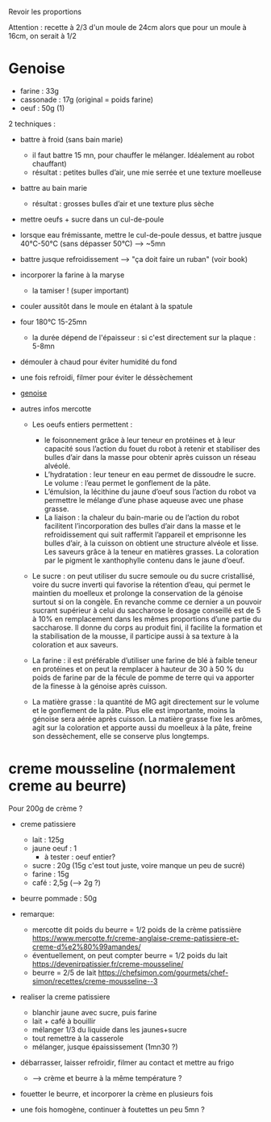 Revoir les proportions

Attention : recette à 2/3 d'un moule de 24cm
alors que pour un moule à 16cm, on serait à 1/2

# Genoise
- farine    :   33g
- cassonade :   17g (original = poids farine)
- oeuf      :   50g (1)

2 techniques :
- battre à froid (sans bain marie)
    * il faut battre 15 mn, pour chauffer le mélanger. Idéalement au robot chauffant)
    * résultat : petites bulles d’air, une mie serrée et une texture moelleuse
- battre au bain marie
    * résultat : grosses bulles d’air et une texture plus sèche


- mettre oeufs + sucre dans un cul-de-poule 
- lorsque eau frémissante, mettre le cul-de-poule dessus, et battre jusque 40°C-50°C (sans dépasser 50°C) --> ~5mn

- battre jusque refroidissement --> "ça doit faire un ruban" (voir book)
- incorporer la farine à la maryse
    - la tamiser ! (super important)
- couler aussitôt dans le moule en étalant à la spatule
- four 180°C 15-25mn
    - la durée dépend de l'épaisseur : si c'est directement sur la plaque : 5-8mn
- démouler à chaud pour éviter humidité du fond
- une fois refroidi, filmer pour éviter le déssèchement



- [genoise](https://www.mercotte.fr/2019/05/01/genoise-les-secrets-de-la-reussite-et-un-peu-dactu-aussi/)
- autres infos mercotte
    - Les oeufs entiers permettent : 
        - le foisonnement grâce à leur teneur en protéines et à leur capacité sous l’action du fouet du robot à retenir et stabiliser des bulles d’air dans la masse pour obtenir après cuisson un réseau alvéolé. 
        - L’hydratation : leur teneur en eau permet de dissoudre le sucre. Le volume : l’eau permet le gonflement de la pâte. 
        - L’émulsion, la lécithine du jaune d’oeuf sous l’action du robot  va permettre le mélange d’une phase aqueuse avec une phase grasse. 
        - La liaison : la chaleur du bain-marie ou de l’action du robot facilitent l’incorporation des bulles d’air dans la masse et le refroidissement qui suit raffermit l’appareil et emprisonne les bulles d’air, à la cuisson on obtient une structure alvéole et lisse. Les saveurs grâce à la teneur en matières grasses. La coloration par le pigment le xanthophylle contenu dans le jaune d’oeuf.

    - Le sucre : on peut utiliser du sucre semoule ou du sucre cristallisé, voire du sucre inverti qui favorise la rétention d’eau, qui permet le maintien du moelleux et prolonge la conservation de la génoise surtout si on la congèle. En revanche comme ce dernier  a un pouvoir sucrant supérieur à celui du saccharose le dosage conseillé est de 5 à 10% en remplacement dans les mêmes proportions d’une partie du saccharose. Il donne du corps au produit fini, il facilite la formation et la stabilisation de la mousse, il participe aussi à sa texture à la coloration et aux saveurs.

    - La farine : il est préférable d’utiliser une farine de blé à faible teneur en protéines et on peut la remplacer à hauteur de 30 à 50 % du poids de farine  par de la fécule de pomme de terre qui va apporter de la finesse à la génoise après cuisson.

    - La matière grasse : la quantité de MG agit directement sur le volume et le gonflement de la pâte. Plus elle est importante, moins la génoise sera aérée après cuisson. La matière grasse fixe les arômes, agit sur la coloration et apporte aussi du moelleux à la pâte, freine son dessèchement, elle se conserve plus longtemps.

# creme mousseline (normalement creme au beurre)
Pour 200g de crème ?
- creme patissiere
    - lait          : 125g
    - jaune oeuf    : 1
        - à tester : oeuf entier? 
    - sucre         : 20g (15g c'est tout juste, voire manque un peu de sucré)
    - farine        : 15g
    - café          : 2,5g (--> 2g ?)
- beurre pommade    : 50g

- remarque: 
    - mercotte dit poids du beurre = 1/2 poids de la crème patissière https://www.mercotte.fr/creme-anglaise-creme-patissiere-et-creme-d%e2%80%99amandes/
    - éventuellement, on peut compter beurre = 1/2 poids du lait https://devenirpatissier.fr/creme-mousseline/
    - beurre = 2/5 de lait https://chefsimon.com/gourmets/chef-simon/recettes/creme-mousseline--3
  

- realiser la creme patissiere
    - blanchir jaune avec sucre, puis farine
    - lait + café à bouillir
    - mélanger 1/3 du liquide dans les jaunes+sucre
    - tout remettre à la casserole
    - mélanger, jusque épaississement (1mn30 ?)
- débarrasser, laisser refroidir, filmer au contact et mettre au frigo
    - --> crème et beurre à la même température ?
- fouetter le beurre, et incorporer la crème en plusieurs fois
- une fois homogène, continuer à foutettes un peu 5mn ?
